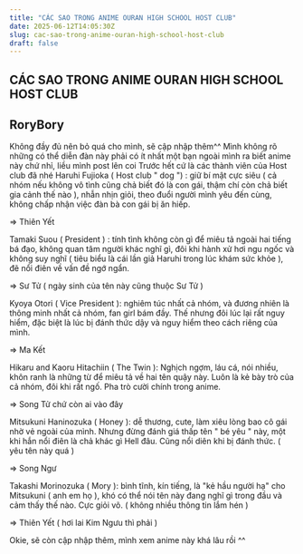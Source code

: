 ```yaml
---
title: "CÁC SAO TRONG ANIME OURAN HIGH SCHOOL HOST CLUB"
date: 2025-06-12T14:05:30Z
slug: cac-sao-trong-anime-ouran-high-school-host-club
draft: false
---
```


## CÁC SAO TRONG ANIME OURAN HIGH SCHOOL HOST CLUB

## RoryBory

Không đầy đủ nên bỏ quá cho mình, sẽ cập nhập thêm^^
Mình không rõ những có thể diễn đàn này phải có ít nhất một bạn ngoài mình ra biết anime này chứ nhỉ, liều mình post lên coi
Trước hết cứ là các thành viên của Host club đã nhé
Haruhi Fujioka ( Host club " dog ") : giữ bí mật cực siêu ( cả nhóm nếu không vô tình cũng chả biết đó là con gái, thậm chí còn chả biết gia cảnh thế nào ), nhẫn nhịn giỏi, theo đuổi người mình yêu đến cùng, không chấp nhận việc đàn bà con gái bị ăn hiếp.

=> Thiên Yết
 
Tamaki Suou ( President ) : tính tình không còn gì để miêu tả ngoài hai tiếng bá đạo, không quan tâm người khác nghĩ gì, đôi khi hành xử hơi ngu ngốc và không suy nghĩ ( tiêu biểu là cái lần giả Haruhi trong lúc khám sức khỏe ), đẽ nổi điên về vấn đề ngớ ngẩn.

=> Sư Tử ( ngày sinh của tên này cũng thuộc Sư Tử )
 
Kyoya Otori ( Vice President ): nghiêm túc nhất cả nhóm, và đương nhiên là thông minh nhất cả nhóm, fan girl bám đầy. Thế nhưng đôi lúc lại rất nguy hiểm, đặc biệt là lúc bị đánh thức dậy và nguy hiểm theo cách riêng của mình.

=> Ma Kết
 
Hikaru and Kaoru Hitachiin ( The Twin ): Nghịch ngợm, láu cá, nói nhiều, khôn ranh là những từ để miêu tả về hai tên quậy này. Luôn là kẻ bày trò của cả nhóm, đôi khi rất ngố. Pha trò cười chính trong anime.

=> Song Tử chứ còn ai vào đây
 
Mitsukuni Haninozuka ( Honey ): dễ thương, cute, làm xiêu lòng bao cô gái nhờ vẻ ngoài của mình. Nhưng đừng đánh giá thấp tên " bé yêu " này, một khi hắn nổi điên là chả khác gì Hell đâu. Cũng nổi diên khi bị đánh thức. ( yêu tên này quá )

=> Song Ngư
 
Takashi Morinozuka ( Mory ): bình tĩnh, kín tiếng, là "kẻ hầu người hạ" cho Mitsukuni ( anh em họ ), khó có thể nói tên này đang nghĩ gì trong đầu và cảm thấy thế nào. Cực giỏi võ. ( không nhiều thông tin lắm hén )

=> Thiên Yết ( hơi lai Kim Ngưu thì phải )
 
Okie, sẽ còn cập nhập thêm, mình xem anime này khá lâu rồi ^^